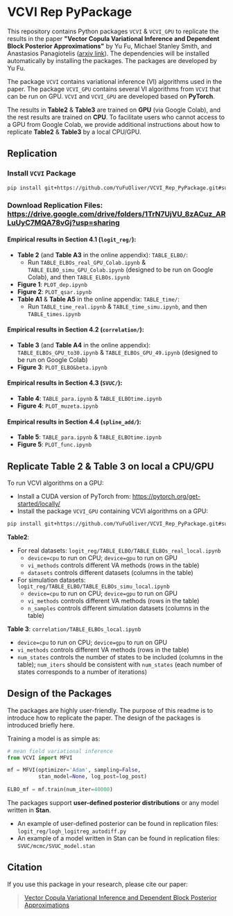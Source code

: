 # VCVI Rep PyPackage

This repository contains Python packages `VCVI` & `VCVI_GPU` to replicate the results in the paper **"Vector Copula Variational Inference and Dependent Block Posterior Approximations"** by Yu Fu, Michael Stanley Smith, and Anastasios Panagiotelis ([arxiv link](https://arxiv.org/abs/2503.01072)). The dependencies will be installed automatically by installing the packages. The packages are developed by Yu Fu.

The package `VCVI` contains variational inference (VI) algorithms used in the paper. The package `VCVI_GPU` contains several VI algorithms from `VCVI` that can be run on GPU. `VCVI` and `VCVI_GPU` are developed based on **PyTorch**.

The results in **Table2** & **Table3** are trained on **GPU** (via Google Colab), and the rest results are trained on **CPU**. To facilitate users who cannot access to a GPU from Google Colab, we provide additional instructions about how to replicate **Table2** & **Table3** by a local CPU/GPU.

## Replication
### Install `VCVI` Package

```bash
pip install git+https://github.com/YuFuOliver/VCVI_Rep_PyPackage.git#subdirectory=VCVI
```

### Download Replication Files: https://drive.google.com/drive/folders/1TrN7UjVU_8zACuz_ARLuUyC7MQA78vGj?usp=sharing

#### Empirical results in Section 4.1 (`logit_reg/`):
- **Table 2** (and **Table A3** in the online appendix): `TABLE_ELBO/`:
  - Run `TABLE_ELBOs_real_GPU_Colab.ipynb` & `TABLE_ELBO_simu_GPU_Colab.ipynb` (designed to be run on Google Colab), and then `TABLE_ELBOs.ipynb`
- **Figure 1**: `PLOT_dep.ipynb`
- **Figure 2**: `PLOT_qsar.ipynb`
- **Table A1** & **Table A5** in the online appendix: `TABLE_time/`:
  - Run `TABLE_time_real.ipynb` & `TABLE_time_simu.ipynb`, and then `TABLE_times.ipynb`

#### Empirical results in Section 4.2 (`correlation/`):
- **Table 3** (and **Table A4** in the online appendix): `TABLE_ELBOs_GPU_to30.ipynb` & `TABLE_ELBOs_GPU_49.ipynb` (designed to be run on Google Colab)
- **Figure 3**: `PLOT_ELBO&beta.ipynb`

#### Empirical results in Section 4.3 (`SVUC/`):
- **Table 4**: `TABLE_para.ipynb` & `TABLE_ELBOtime.ipynb`
- **Figure 4**: `PLOT_muzeta.ipynb`

#### Empirical results in Section 4.4 (`spline_add/`):
- **Table 5**: `TABLE_para.ipynb` & `TABLE_ELBOtime.ipynb`
- **Figure 5**: `PLOT_func.ipynb`

## Replicate Table 2 & Table 3 on local a CPU/GPU

To run VCVI algorithms on a GPU:
- Install a CUDA version of PyTorch from: https://pytorch.org/get-started/locally/
- Install the package `VCVI_GPU` containing VCVI algorithms on a GPU:
```bash
pip install git+https://github.com/YuFuOliver/VCVI_Rep_PyPackage.git#subdirectory=VCVI/GPU
```

**Table2**:
- For real datasets: `logit_reg/TABLE_ELBO/TABLE_ELBOs_real_local.ipynb`
  - `device=cpu` to run on CPU; `device=gpu` to run on GPU
  - `vi_methods` controls different VA methods (rows in the table)
  - `datasets` controls different datasets (columns in the table)
- For simulation datasets: `logit_reg/TABLE_ELBO/TABLE_ELBOs_simu_local.ipynb`
  - `device=cpu` to run on CPU; `device=gpu` to run on GPU
  - `vi_methods` controls different VA methods (rows in the table)
  - `n_samples` controls different simulation datasets (columns in the table)

**Table 3**: `correlation/TABLE_ELBOs_local.ipynb`
- `device=cpu` to run on CPU; `device=gpu` to run on GPU
- `vi_methods` controls different VA methods (rows in the table)
- `num_states` controls the number of states to be included (columns in the table); `num_iters` should be consistent with `num_states` (each number of states corresponds to a number of iterations)

## Design of the Packages
The packages are highly user-friendly. The purpose of this readme is to introduce how to replicate the paper. The design of the packages is introduced briefly here.

Training a model is as simple as:
```python
# mean field variational inference
from VCVI import MFVI

mf = MFVI(optimizer='Adam', sampling=False,
          stan_model=None, log_post=log_post)
          
ELBO_mf = mf.train(num_iter=40000)
```

The packages support **user-defined posterior distributions** or any model written in **Stan**.
- An example of user-defined posterior can be found in replication files: `logit_reg/logh_logitreg_autodiff.py`
- An example of a model written in Stan can be found in replication files: `SVUC/mcmc/SVUC_model.stan`


## Citation
If you use this package in your research, please cite our paper:  
> [Vector Copula Variational Inference and Dependent Block Posterior Approximations](https://arxiv.org/abs/2503.01072)
